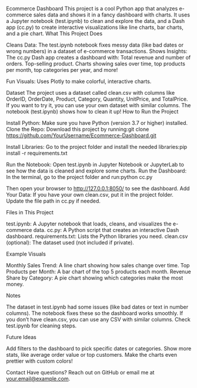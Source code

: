 Ecommerce Dashboard
This project is a cool Python app that analyzes e-commerce sales data and shows it in a fancy dashboard with charts. It uses a Jupyter notebook (test.ipynb) to clean and explore the data, and a Dash app (cc.py) to create interactive visualizations like line charts, bar charts, and a pie chart.
What This Project Does

Cleans Data: The test.ipynb notebook fixes messy data (like bad dates or wrong numbers) in a dataset of e-commerce transactions.
Shows Insights: The cc.py Dash app creates a dashboard with:
Total revenue and number of orders.
Top-selling product.
Charts showing sales over time, top products per month, top categories per year, and more!


Fun Visuals: Uses Plotly to make colorful, interactive charts.

Dataset
The project uses a dataset called clean.csv with columns like OrderID, OrderDate, Product, Category, Quantity, UnitPrice, and TotalPrice. If you want to try it, you can use your own dataset with similar columns. The notebook (test.ipynb) shows how to clean it up!
How to Run the Project

Install Python: Make sure you have Python (version 3.7 or higher) installed.
Clone the Repo: Download this project by running:git clone https://github.com/YourUsername/Ecommerce-Dashboard.git


Install Libraries: Go to the project folder and install the needed libraries:pip install -r requirements.txt


Run the Notebook: Open test.ipynb in Jupyter Notebook or JupyterLab to see how the data is cleaned and explore some charts.
Run the Dashboard: In the terminal, go to the project folder and run:python cc.py

Then open your browser to http://127.0.0.1:8050/ to see the dashboard.
Add Your Data: If you have your own clean.csv, put it in the project folder. Update the file path in cc.py if needed.

Files in This Project

test.ipynb: A Jupyter notebook that loads, cleans, and visualizes the e-commerce data.
cc.py: A Python script that creates an interactive Dash dashboard.
requirements.txt: Lists the Python libraries you need.
clean.csv (optional): The dataset used (not included if private).

Example Visuals

Monthly Sales Trend: A line chart showing how sales change over time.
Top Products per Month: A bar chart of the top 5 products each month.
Revenue Share by Category: A pie chart showing which categories make the most money.

Notes

The dataset in test.ipynb had some issues (like bad dates or text in number columns). The notebook fixes these so the dashboard works smoothly.
If you don’t have clean.csv, you can use any CSV with similar columns. Check test.ipynb for cleaning steps.

Future Ideas

Add filters to the dashboard to pick specific dates or categories.
Show more stats, like average order value or top customers.
Make the charts even prettier with custom colors!

Contact
Have questions? Reach out on GitHub or email me at your.email@example.com.
